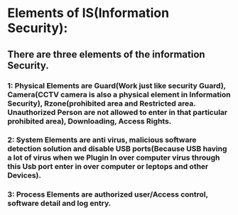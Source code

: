 # Elements of IS(Information Security):
## There are three elements of the information Security.
### 1: Physical Elements are Guard(Work just like security Guard), Camera(CCTV camera is also a physical element in Information Security), Rzone(prohibited area and Restricted area. Unauthorized Person are not allowed to enter in that particular prohibited area), Downloading, Access Rights.
### 2: System Elements are anti virus, malicious software detection solution and disable USB ports(Because USB having a lot of virus when we Plugin In over computer virus through this Usb port enter in over computer or leptops and other Devices).
### 3: Process Elements are authorized user/Access control, software detail and log entry.
